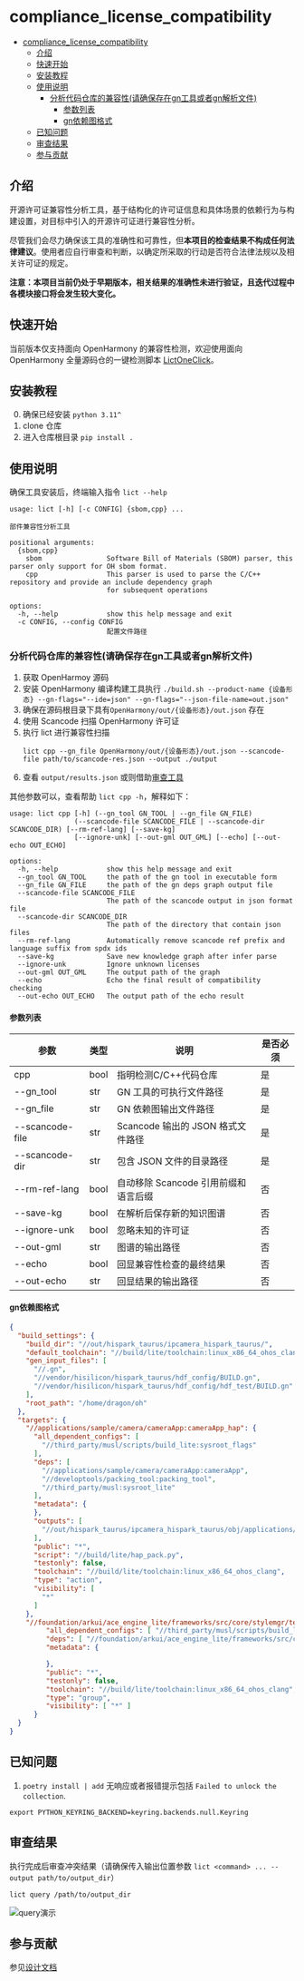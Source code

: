 # compliance_license_compatibility


- [compliance\_license\_compatibility](#compliance_license_compatibility)
  - [介绍](#介绍)
  - [快速开始](#快速开始)
  - [安装教程](#安装教程)
  - [使用说明](#使用说明)
    - [分析代码仓库的兼容性(请确保存在gn工具或者gn解析文件)](#分析代码仓库的兼容性请确保存在gn工具或者gn解析文件)
      - [参数列表](#参数列表)
      - [gn依赖图格式](#gn依赖图格式)
  - [已知问题](#已知问题)
  - [审查结果](#审查结果)
  - [参与贡献](#参与贡献)



## 介绍

开源许可证兼容性分析工具，基于结构化的许可证信息和具体场景的依赖行为与构建设置，对目标中引入的开源许可证进行兼容性分析。

尽管我们会尽力确保该工具的准确性和可靠性，但**本项目的检查结果不构成任何法律建议**。使用者应自行审查和判断，以确定所采取的行动是否符合法律法规以及相关许可证的规定。

**注意：本项目当前仍处于早期版本，相关结果的准确性未进行验证，且迭代过程中各模块接口将会发生较大变化。**

## 快速开始

当前版本仅支持面向 OpenHarmony 的兼容性检测，欢迎使用面向 OpenHarmony 全量源码仓的一键检测脚本 [LictOneClick](https://gitee.com/zionmoe/lict-one-click)。

## 安装教程

0. 确保已经安装 `python 3.11^`
1. clone 仓库
2. 进入仓库根目录 `pip install .`

## 使用说明

确保工具安装后，终端输入指令 `lict --help`

```shell
usage: lict [-h] [-c CONFIG] {sbom,cpp} ...

部件兼容性分析工具

positional arguments:
  {sbom,cpp}
    sbom                Software Bill of Materials (SBOM) parser, this parser only support for OH sbom format.
    cpp                 This parser is used to parse the C/C++ repository and provide an include dependency graph
                        for subsequent operations

options:
  -h, --help            show this help message and exit
  -c CONFIG, --config CONFIG
                        配置文件路径
```

### 分析代码仓库的兼容性(请确保存在gn工具或者gn解析文件)

1. 获取 OpenHarmoy 源码
2. 安装 OpenHarmony 编译构建工具执行 
    `./build.sh --product-name {设备形态} --gn-flags="--ide=json" --gn-flags="--json-file-name=out.json"`
3. 确保在源码根目录下具有`OpenHarmony/out/{设备形态}/out.json` 存在
4. 使用 Scancode 扫描 OpenHarmony 许可证
5. 执行 lict 进行兼容性扫描
    ```shell
    lict cpp --gn_file OpenHarmony/out/{设备形态}/out.json --scancode-file path/to/scancode-res.json --output ./output
    ```
1. 查看 `output/results.json` 或则借助[审查工具](#审查结果)

其他参数可以，查看帮助 `lict cpp -h`，解释如下：
```shell
usage: lict cpp [-h] (--gn_tool GN_TOOL | --gn_file GN_FILE)
                (--scancode-file SCANCODE_FILE | --scancode-dir SCANCODE_DIR) [--rm-ref-lang] [--save-kg]
                [--ignore-unk] [--out-gml OUT_GML] [--echo] [--out-echo OUT_ECHO]

options:
  -h, --help            show this help message and exit
  --gn_tool GN_TOOL     the path of the gn tool in executable form
  --gn_file GN_FILE     the path of the gn deps graph output file
  --scancode-file SCANCODE_FILE
                        The path of the scancode output in json format file
  --scancode-dir SCANCODE_DIR
                        The path of the directory that contain json files
  --rm-ref-lang         Automatically remove scancode ref prefix and language suffix from spdx ids
  --save-kg             Save new knowledge graph after infer parse
  --ignore-unk          Ignore unknown licenses
  --out-gml OUT_GML     The output path of the graph
  --echo                Echo the final result of compatibility checking
  --out-echo OUT_ECHO   The output path of the echo result
```


#### 参数列表

| 参数            | 类型 | 说明                                 | 是否必须 |
| --------------- | ---- | ------------------------------------ | -------- |
| cpp             | bool | 指明检测C/C++代码仓库                | 是       |
| --gn_tool       | str  | GN 工具的可执行文件路径              | 是       |
| --gn_file       | str  | GN 依赖图输出文件路径                | 是       |
| --scancode-file | str  | Scancode 输出的 JSON 格式文件路径    | 是       |
| --scancode-dir  | str  | 包含 JSON 文件的目录路径             | 是       |
| --rm-ref-lang   | bool | 自动移除 Scancode 引用前缀和语言后缀 | 否       |
| --save-kg       | bool | 在解析后保存新的知识图谱             | 否       |
| --ignore-unk    | bool | 忽略未知的许可证                     | 否       |
| --out-gml       | str  | 图谱的输出路径                       | 否       |
| --echo          | bool | 回显兼容性检查的最终结果             | 否       |
| --out-echo      | str  | 回显结果的输出路径                   | 否       |

#### gn依赖图格式

```json
{
  "build_settings": {
    "build_dir": "//out/hispark_taurus/ipcamera_hispark_taurus/",
    "default_toolchain": "//build/lite/toolchain:linux_x86_64_ohos_clang",
    "gen_input_files": [
      "//.gn",
      "//vendor/hisilicon/hispark_taurus/hdf_config/BUILD.gn",
      "//vendor/hisilicon/hispark_taurus/hdf_config/hdf_test/BUILD.gn"
    ],
    "root_path": "/home/dragon/oh"
  },
  "targets": {
    "//applications/sample/camera/cameraApp:cameraApp_hap": {
      "all_dependent_configs": [
        "//third_party/musl/scripts/build_lite:sysroot_flags"
      ],
      "deps": [
        "//applications/sample/camera/cameraApp:cameraApp",
        "//developtools/packing_tool:packing_tool",
        "//third_party/musl:sysroot_lite"
      ],
      "metadata": {
      },
      "outputs": [
        "//out/hispark_taurus/ipcamera_hispark_taurus/obj/applications/sample/camera/cameraApp/cameraApp_hap_build_log.txt"
      ],
      "public": "*",
      "script": "//build/lite/hap_pack.py",
      "testonly": false,
      "toolchain": "//build/lite/toolchain:linux_x86_64_ohos_clang",
      "type": "action",
      "visibility": [
        "*"
      ]
    },
    "//foundation/arkui/ace_engine_lite/frameworks/src/core/stylemgr/test/unittest:stylemgr_unittest": {
         "all_dependent_configs": [ "//third_party/musl/scripts/build_lite:sysroot_flags" ],
         "deps": [ "//foundation/arkui/ace_engine_lite/frameworks/src/core/stylemgr/test/unittest:js_frameworks_test_condition_arbitrator", "//foundation/arkui/ace_engine_lite/frameworks/src/core/stylemgr/test/unittest:js_frameworks_test_link_queue", "//foundation/arkui/ace_engine_lite/frameworks/src/core/stylemgr/test/unittest:js_frameworks_test_link_stack", "//foundation/arkui/ace_engine_lite/frameworks/src/core/stylemgr/test/unittest:js_frameworks_test_stylemgr", "//foundation/arkui/ace_engine_lite/frameworks/src/core/stylemgr/test/unittest:js_frameworks_test_stylemgr_media_query" ],
         "metadata": {

         },
         "public": "*",
         "testonly": false,
         "toolchain": "//build/lite/toolchain:linux_x86_64_ohos_clang",
         "type": "group",
         "visibility": [ "*" ]
      }
  }
}

```

## 已知问题

1. `poetry install | add` 无响应或者报错提示包括 `Failed to unlock the collection`.


```shell
export PYTHON_KEYRING_BACKEND=keyring.backends.null.Keyring
```

## 审查结果

执行完成后审查冲突结果（请确保传入输出位置参数 `lict <command> ... --output path/to/output_dir`）

```shell
lict query /path/to/output_dir
```

![query演示](assets/example.gif)

## 参与贡献

参见[设计文档](doc/设计文档.md#开发手册)
